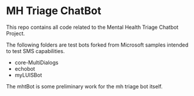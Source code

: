 # MH Triage ChatBot

This repo contains all code related to the Mental Health Triage Chatbot Project.

The following folders are test bots forked from Microsoft samples intended to test SMS capabilities.

- core-MultiDialogs
- echobot
- myLUISBot

The mhtBot is some preliminary work for the mh triage bot itself.
